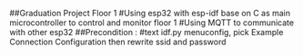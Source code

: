 ##Graduation Project Floor 1 
    #Using esp32 with esp-idf base on C as main microcontroller to control and monitor floor 1
    #Using MQTT to communicate with other esp32
##Precondition :
    #text idf.py menuconfig, pick Example Connection Configuration
        then rewrite ssid and password 